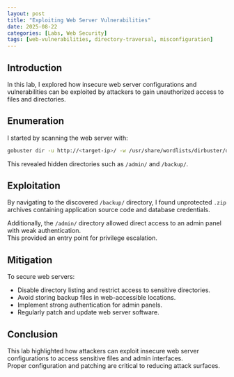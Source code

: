 ```yaml
---
layout: post
title: "Exploiting Web Server Vulnerabilities"
date: 2025-08-22
categories: [Labs, Web Security]
tags: [web-vulnerabilities, directory-traversal, misconfiguration]
---
```


## Introduction

In this lab, I explored how insecure web server configurations and vulnerabilities can be exploited by attackers to gain unauthorized access to files and directories.

## Enumeration

I started by scanning the web server with:

```bash
gobuster dir -u http://<target-ip>/ -w /usr/share/wordlists/dirbuster/directory-list-2.3-medium.txt
```

This revealed hidden directories such as `/admin/` and `/backup/`.

## Exploitation

By navigating to the discovered `/backup/` directory, I found unprotected `.zip` archives containing application source code and database credentials.

Additionally, the `/admin/` directory allowed direct access to an admin panel with weak authentication.  
This provided an entry point for privilege escalation.

## Mitigation

To secure web servers:

- Disable directory listing and restrict access to sensitive directories.  
- Avoid storing backup files in web-accessible locations.  
- Implement strong authentication for admin panels.  
- Regularly patch and update web server software.  

## Conclusion

This lab highlighted how attackers can exploit insecure web server configurations to access sensitive files and admin interfaces.  
Proper configuration and patching are critical to reducing attack surfaces.
